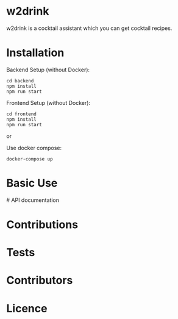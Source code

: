 # w2drink

w2drink is a cocktail assistant which you can get cocktail recipes.

# Installation

Backend Setup (without Docker):   

```
cd backend
npm install
npm run start
```

Frontend Setup (without Docker):   
```
cd frontend
npm install
npm run start
```
or

Use docker compose:  
```
docker-compose up
```
# Basic Use

# API documentation

# Contributions

# Tests

# Contributors

# Licence
